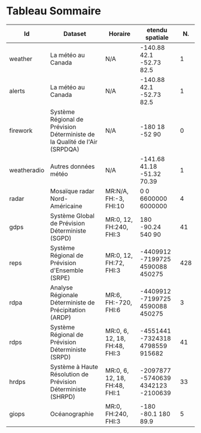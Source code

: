 # Tableau Sommaire


Id          | Dataset                                                                    | Horaire                       | etendu spatiale                    | N. 
------------|----------------------------------------------------------------------------|-------------------------------|------------------------------------|----
weather     | La météo au Canada                                                         | N/A                           | -140.88 42.1 -52.73 82.5           | 1  
alerts      | La météo au Canada                                                         | N/A                           | -140.88 42.1 -52.73 82.5           | 1  
firework    | Système Régional de Prévision Déterministe de la Qualité de l'Air (SRPDQA) | N/A                           | -180 18 -52 90                     | 0  
weatheradio | Autres données météo                                                       | N/A                           | -141.68 41.18 -51.32 70.39         | 1  
radar       | Mosaïque radar Nord-Américaine                                             | MR:N/A, FH:-3, FHI:10         | 0 0 6600000 6000000                | 4  
gdps        | Système Global de Prévision Déterministe (SGPD)                            | MR:0, 12, FH:240, FHI:3       | 180 -90.24 540 90                  | 41 
reps        | Système Régional de Prévision d'Ensemble (SRPE)                            | MR:0, 12, FH:72, FHI:3        | -4409912 -7199725 4590088 450275   | 428
rdpa        | Analyse Régionale Déterministe de Précipitation (ARDP)                     | MR:6, FH:-720, FHI:6          | -4409912 -7199725 4590088 450275   | 3  
rdps        | Système Régional de Prévision Déterministe (SRPD)                          | MR:0, 6, 12, 18, FH:48, FHI:3 | -4551441 -7324318 4798559 915682   | 41 
hrdps       | Système à Haute Résolution de Prévision Déterministe (SHRPD)               | MR:0, 6, 12, 18, FH:48, FHI:1 | -2097877 -5740639 4342123 -2100639 | 33 
giops       | Océanographie                                                              | MR:0, FH:240, FHI:3           | -180 -80.1 180 89.9                | 5  

